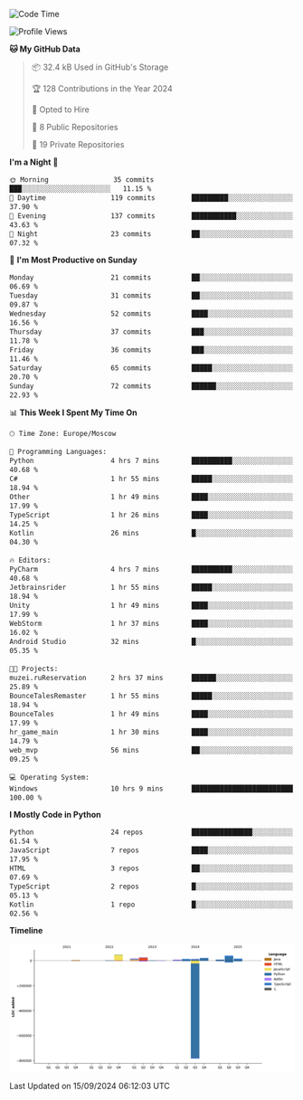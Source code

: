 <!--START_SECTION:waka-->
![Code Time](http://img.shields.io/badge/Code%20Time-519%20hrs%2032%20mins-blue)

![Profile Views](http://img.shields.io/badge/Profile%20Views-2-blue)

**🐱 My GitHub Data** 

> 📦 32.4 kB Used in GitHub's Storage 
 > 
> 🏆 128 Contributions in the Year 2024
 > 
> 💼 Opted to Hire
 > 
> 📜 8 Public Repositories 
 > 
> 🔑 19 Private Repositories 
 > 
**I'm a Night 🦉** 

```text
🌞 Morning                35 commits          ███░░░░░░░░░░░░░░░░░░░░░░   11.15 % 
🌆 Daytime                119 commits         █████████░░░░░░░░░░░░░░░░   37.90 % 
🌃 Evening                137 commits         ███████████░░░░░░░░░░░░░░   43.63 % 
🌙 Night                  23 commits          ██░░░░░░░░░░░░░░░░░░░░░░░   07.32 % 
```
📅 **I'm Most Productive on Sunday** 

```text
Monday                   21 commits          ██░░░░░░░░░░░░░░░░░░░░░░░   06.69 % 
Tuesday                  31 commits          ██░░░░░░░░░░░░░░░░░░░░░░░   09.87 % 
Wednesday                52 commits          ████░░░░░░░░░░░░░░░░░░░░░   16.56 % 
Thursday                 37 commits          ███░░░░░░░░░░░░░░░░░░░░░░   11.78 % 
Friday                   36 commits          ███░░░░░░░░░░░░░░░░░░░░░░   11.46 % 
Saturday                 65 commits          █████░░░░░░░░░░░░░░░░░░░░   20.70 % 
Sunday                   72 commits          ██████░░░░░░░░░░░░░░░░░░░   22.93 % 
```


📊 **This Week I Spent My Time On** 

```text
🕑︎ Time Zone: Europe/Moscow

💬 Programming Languages: 
Python                   4 hrs 7 mins        ██████████░░░░░░░░░░░░░░░   40.68 % 
C#                       1 hr 55 mins        █████░░░░░░░░░░░░░░░░░░░░   18.94 % 
Other                    1 hr 49 mins        ████░░░░░░░░░░░░░░░░░░░░░   17.99 % 
TypeScript               1 hr 26 mins        ████░░░░░░░░░░░░░░░░░░░░░   14.25 % 
Kotlin                   26 mins             █░░░░░░░░░░░░░░░░░░░░░░░░   04.30 % 

🔥 Editors: 
PyCharm                  4 hrs 7 mins        ██████████░░░░░░░░░░░░░░░   40.68 % 
Jetbrainsrider           1 hr 55 mins        █████░░░░░░░░░░░░░░░░░░░░   18.94 % 
Unity                    1 hr 49 mins        ████░░░░░░░░░░░░░░░░░░░░░   17.99 % 
WebStorm                 1 hr 37 mins        ████░░░░░░░░░░░░░░░░░░░░░   16.02 % 
Android Studio           32 mins             █░░░░░░░░░░░░░░░░░░░░░░░░   05.35 % 

🐱‍💻 Projects: 
muzei.ruReservation      2 hrs 37 mins       ██████░░░░░░░░░░░░░░░░░░░   25.89 % 
BounceTalesRemaster      1 hr 55 mins        █████░░░░░░░░░░░░░░░░░░░░   18.94 % 
BounceTales              1 hr 49 mins        ████░░░░░░░░░░░░░░░░░░░░░   17.99 % 
hr_game_main             1 hr 30 mins        ████░░░░░░░░░░░░░░░░░░░░░   14.79 % 
web_mvp                  56 mins             ██░░░░░░░░░░░░░░░░░░░░░░░   09.25 % 

💻 Operating System: 
Windows                  10 hrs 9 mins       █████████████████████████   100.00 % 
```

**I Mostly Code in Python** 

```text
Python                   24 repos            ███████████████░░░░░░░░░░   61.54 % 
JavaScript               7 repos             ████░░░░░░░░░░░░░░░░░░░░░   17.95 % 
HTML                     3 repos             ██░░░░░░░░░░░░░░░░░░░░░░░   07.69 % 
TypeScript               2 repos             █░░░░░░░░░░░░░░░░░░░░░░░░   05.13 % 
Kotlin                   1 repo              █░░░░░░░░░░░░░░░░░░░░░░░░   02.56 % 
```



**Timeline**

![Lines of Code chart](https://raw.githubusercontent.com/adlemx/adlemx/main/assets/bar_graph.png)


 Last Updated on 15/09/2024 06:12:03 UTC
<!--END_SECTION:waka-->

